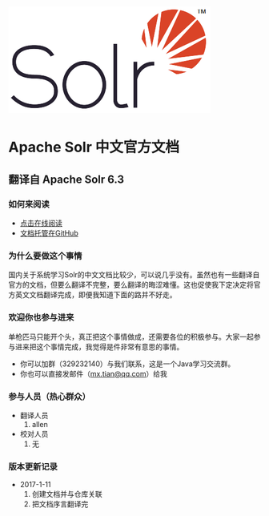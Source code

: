 # ![](/assets/solr_logo.png)

# Apache Solr 中文官方文档

## 翻译自 Apache Solr 6.3



### 如何来阅读

* [点击在线阅读](https://xiaoxing598.gitbooks.io/apache-solr-reference-guide/content/)
* [文档托管在GitHub](https://github.com/xiaoxing598/Apache-Solr-Reference-Guide)

### 为什么要做这个事情

国内关于系统学习Solr的中文文档比较少，可以说几乎没有。虽然也有一些翻译自官方的文档，但要么翻译不完整，要么翻译的晦涩难懂。这也促使我下定决定将官方英文文档翻译完成，即便我知道下面的路并不好走。

### 欢迎你也参与进来

单枪匹马只能开个头，真正把这个事情做成，还需要各位的积极参与。大家一起参与进来把这个事情完成，我觉得是件非常有意思的事情。

* 你可以加群（329232140）与我们联系，这是一个Java学习交流群。
* 你也可以直接发邮件（mx.tian@qq.com）给我

### 参与人员（热心群众）

* 翻译人员
  1. allen
* 校对人员
  1. 无

### 版本更新记录

* 2017-1-11
  1. 创建文档并与仓库关联
  2. 把文档序言翻译完



